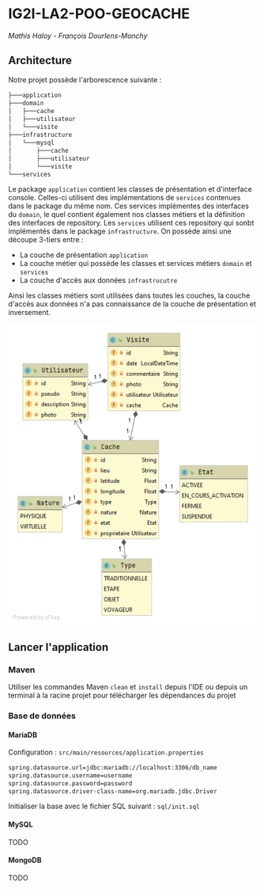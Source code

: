 # IG2I-LA2-POO-GEOCACHE
*Mathis Haloy - François Dourlens-Monchy*

## Architecture

Notre projet possède l'arborescence suivante : 

```
├───application
├───domain
│   ├───cache
│   ├───utilisateur
│   └───visite
├───infrastructure
│   └───mysql
│       ├───cache
│       ├───utilisateur
│       └───visite
└───services
```
Le package `application` contient les classes de présentation et d'interface console. Celles-ci utilisent des implémentations de `services` contenues dans le package du même nom.
Ces services implémentes des interfaces du `domain`, le quel contient également nos classes métiers et la définition des interfaces de repository. Les `services` utilisent ces repository qui sonbt implémentés dans le package `infrastructure`.
On possède ainsi une découpe 3-tiers entre :
+ La couche de présentation `application`
+ La couche métier qui possède les classes et services métiers `domain` et `services`
+ La couche d'accès aux données `infrastrucutre`

Ainsi les classes métiers sont utilisées dans toutes les couches, la couche d'accès aux données n'a pas connaissance de la couche de présentation et inversement.

![UML](CacheUML.png)

## Lancer l'application

### Maven

Utiliser les commandes Maven `clean` et `install` depuis l'IDE ou depuis un terminal à la racine projet pour télécharger les dépendances du projet

### Base de données

#### MariaDB

Configuration : 
`src/main/resources/application.properties`
```
spring.datasource.url=jdbc:mariadb://localhost:3306/db_name
spring.datasource.username=username
spring.datasource.password=password
spring.datasource.driver-class-name=org.mariadb.jdbc.Driver
```

Initialiser la base avec le fichier SQL suivant :
`sql/init.sql`

#### MySQL

TODO

#### MongoDB

TODO
